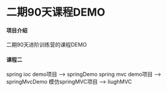 # 二期90天课程DEMO

#### 项目介绍
二期90天进阶训练营的课程DEMO

#### 课程二
spring ioc demo项目 --> springDemo
spring mvc demo项目 --> springMvcDemo
模仿springMVC项目 --> liughMVC
